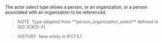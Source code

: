 The actor select type allows a person, or an organization, or a person associated with an organization to be referenced.

> NOTE&nbsp; Type adapted from \*\*person_organization_select\*\* defined in ISO 10303-41.

> HISTORY&nbsp; New entity in IFC1.5.1
